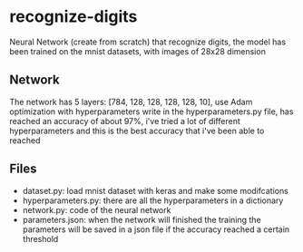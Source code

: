 # recognize-digits
Neural Network (create from scratch) that recognize digits, the model has been trained on the mnist datasets, with images of 28x28 dimension

## Network
The network has 5 layers: [784, 128, 128, 128, 128, 10], use Adam optimization with hyperparameters write in the hyperparameters.py file,
has reached an accuracy of about 97%, i've tried a lot of different hyperparameters and this is the best accuracy that i've been able
to reached

## Files
- dataset.py: load mnist dataset with keras and make some modifcations
- hyperparameters.py: there are all the hyperparameters in a dictionary
- network.py: code of the neural network
- parameters.json: when the network will finished the training the parameters will be saved in a json file if the accuracy reached a certain threshold
